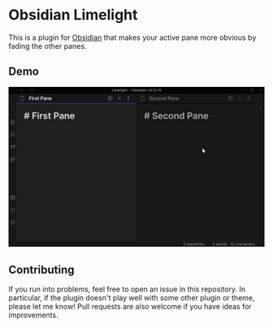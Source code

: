 # Obsidian Limelight

This is a plugin for [Obsidian](https://obsidian.md) that makes your active pane more obvious by fading the other panes.

## Demo

![Books By Genre](demo.gif)

## Contributing

If you run into problems, feel free to open an issue in this repository. In particular, if the plugin doesn't play well with some other plugin or theme, please let me know! Pull requests are also welcome if you have ideas for improvements.
